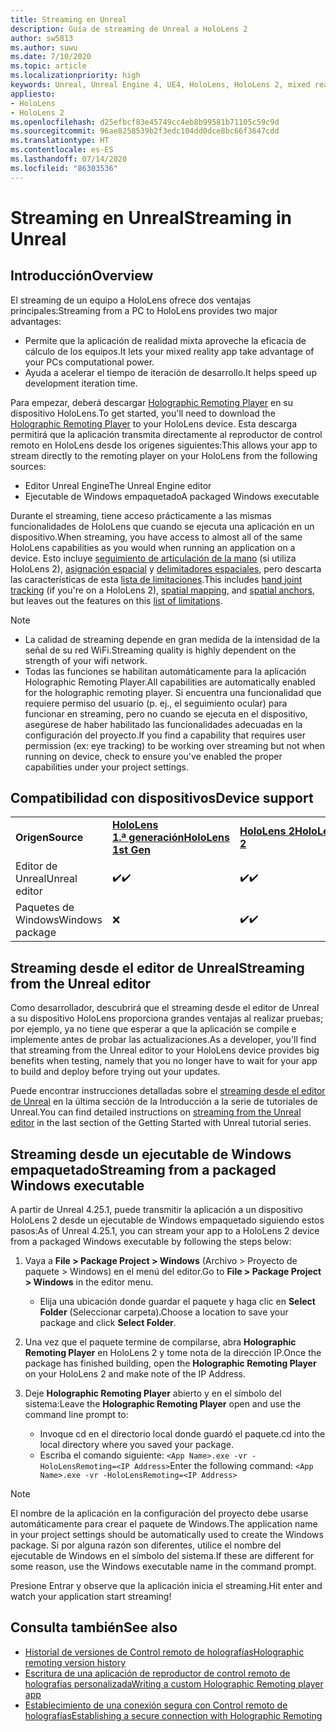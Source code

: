 ```yaml
---
title: Streaming en Unreal
description: Guía de streaming de Unreal a HoloLens 2
author: sw5813
ms.author: suwu
ms.date: 7/10/2020
ms.topic: article
ms.localizationpriority: high
keywords: Unreal, Unreal Engine 4, UE4, HoloLens, HoloLens 2, mixed reality, realidad mixta, streaming, PC, control remoto de aplicaciones holográficas, Holographic Remoting Player, documentación
appliesto:
- HoloLens
- HoloLens 2
ms.openlocfilehash: d25efbcf83e45749cc4eb8b99581b71105c59c9d
ms.sourcegitcommit: 96ae8258539b2f3edc104dd0dce8bc66f3647cdd
ms.translationtype: HT
ms.contentlocale: es-ES
ms.lasthandoff: 07/14/2020
ms.locfileid: "86303536"
---
```

# <a name="streaming-in-unreal"></a><span data-ttu-id="c360c-104">Streaming en Unreal</span><span class="sxs-lookup"><span data-stu-id="c360c-104">Streaming in Unreal</span></span>

## <a name="overview"></a><span data-ttu-id="c360c-105">Introducción</span><span class="sxs-lookup"><span data-stu-id="c360c-105">Overview</span></span>
<span data-ttu-id="c360c-106">El streaming de un equipo a HoloLens ofrece dos ventajas principales:</span><span class="sxs-lookup"><span data-stu-id="c360c-106">Streaming from a PC to HoloLens provides two major advantages:</span></span> 
* <span data-ttu-id="c360c-107">Permite que la aplicación de realidad mixta aproveche la eficacia de cálculo de los equipos.</span><span class="sxs-lookup"><span data-stu-id="c360c-107">It lets your mixed reality app take advantage of your PCs computational power.</span></span> 
* <span data-ttu-id="c360c-108">Ayuda a acelerar el tiempo de iteración de desarrollo.</span><span class="sxs-lookup"><span data-stu-id="c360c-108">It helps speed up development iteration time.</span></span> 

<span data-ttu-id="c360c-109">Para empezar, deberá descargar [Holographic Remoting Player](holographic-remoting-player.md) en su dispositivo HoloLens.</span><span class="sxs-lookup"><span data-stu-id="c360c-109">To get started, you'll need to download the [Holographic Remoting Player](holographic-remoting-player.md) to your HoloLens device.</span></span> <span data-ttu-id="c360c-110">Esta descarga permitirá que la aplicación transmita directamente al reproductor de control remoto en HoloLens desde los orígenes siguientes:</span><span class="sxs-lookup"><span data-stu-id="c360c-110">This allows your app to stream  directly to the remoting player on your HoloLens from the following sources:</span></span>

* <span data-ttu-id="c360c-111">Editor Unreal Engine</span><span class="sxs-lookup"><span data-stu-id="c360c-111">The Unreal Engine editor</span></span>
* <span data-ttu-id="c360c-112">Ejecutable de Windows empaquetado</span><span class="sxs-lookup"><span data-stu-id="c360c-112">A packaged Windows executable</span></span> 

<span data-ttu-id="c360c-113">Durante el streaming, tiene acceso prácticamente a las mismas funcionalidades de HoloLens que cuando se ejecuta una aplicación en un dispositivo.</span><span class="sxs-lookup"><span data-stu-id="c360c-113">When streaming, you have access to almost all of the same HoloLens capabilities as you would when running an application on a device.</span></span> <span data-ttu-id="c360c-114">Esto incluye [seguimiento de articulación de la mano](unreal-hand-tracking.md) (si utiliza HoloLens 2), [asignación espacial](unreal-spatial-mapping.md) y [delimitadores espaciales](unreal-spatial-anchors.md), pero descarta las características de esta [lista de limitaciones](holographic-remoting-troubleshooting.md).</span><span class="sxs-lookup"><span data-stu-id="c360c-114">This includes [hand joint tracking](unreal-hand-tracking.md) (if you're on a HoloLens 2), [spatial mapping](unreal-spatial-mapping.md), and [spatial anchors](unreal-spatial-anchors.md), but leaves out the features on this [list of limitations](holographic-remoting-troubleshooting.md).</span></span> 

> [!NOTE]
> * <span data-ttu-id="c360c-115">La calidad de streaming depende en gran medida de la intensidad de la señal de su red WiFi.</span><span class="sxs-lookup"><span data-stu-id="c360c-115">Streaming quality is highly dependent on the strength of your wifi network.</span></span>
> * <span data-ttu-id="c360c-116">Todas las funciones se habilitan automáticamente para la aplicación Holographic Remoting Player.</span><span class="sxs-lookup"><span data-stu-id="c360c-116">All capabilities are automatically enabled for the holographic remoting player.</span></span> <span data-ttu-id="c360c-117">Si encuentra una funcionalidad que requiere permiso del usuario (p. ej., el seguimiento ocular) para funcionar en streaming, pero no cuando se ejecuta en el dispositivo, asegúrese de haber habilitado las funcionalidades adecuadas en la configuración del proyecto.</span><span class="sxs-lookup"><span data-stu-id="c360c-117">If you find a capability that requires user permission (ex: eye tracking) to be working over streaming but not when running on device, check to ensure you've enabled the proper capabilities under your project settings.</span></span>

## <a name="device-support"></a><span data-ttu-id="c360c-118">Compatibilidad con dispositivos</span><span class="sxs-lookup"><span data-stu-id="c360c-118">Device support</span></span>

<table>
    <colgroup>
    <col width="33%" />
    <col width="33%" />
    <col width="33%" />
    </colgroup>
    <tr>
        <td><span data-ttu-id="c360c-119"><strong>Origen</strong></span><span class="sxs-lookup"><span data-stu-id="c360c-119"><strong>Source</strong></span></span></td>
        <td><span data-ttu-id="c360c-120"><a href="https://docs.microsoft.com/hololens/hololens1-hardware"><strong>HoloLens 1.ª generación</strong></a></span><span class="sxs-lookup"><span data-stu-id="c360c-120"><a href="https://docs.microsoft.com/hololens/hololens1-hardware"><strong>HoloLens 1st Gen</strong></a></span></span></td>
        <td><span data-ttu-id="c360c-121"><a href="https://www.microsoft.com/hololens/hardware"><strong>HoloLens 2</strong></a></span><span class="sxs-lookup"><span data-stu-id="c360c-121"><a href="https://www.microsoft.com/hololens/hardware"><strong>HoloLens 2</strong></a></span></span></td>
        <td><span data-ttu-id="c360c-122"><strong>Cascos envolventes</strong></span><span class="sxs-lookup"><span data-stu-id="c360c-122"><strong>Immersive Headsets</strong></span></span></td>
    </tr>
     <tr>
        <td><span data-ttu-id="c360c-123">Editor de Unreal</span><span class="sxs-lookup"><span data-stu-id="c360c-123">Unreal editor</span></span></td>
        <td><span data-ttu-id="c360c-124">✔️</span><span class="sxs-lookup"><span data-stu-id="c360c-124">✔️</span></span></td>
        <td><span data-ttu-id="c360c-125">✔️</span><span class="sxs-lookup"><span data-stu-id="c360c-125">✔️</span></span></td>
        <td>❌</td>
    </tr>
    <tr>
        <td><span data-ttu-id="c360c-126">Paquetes de Windows</span><span class="sxs-lookup"><span data-stu-id="c360c-126">Windows package</span></span></td>
        <td>❌</td>
        <td><span data-ttu-id="c360c-127">✔️</span><span class="sxs-lookup"><span data-stu-id="c360c-127">✔️</span></span></td>
        <td>❌</td>
    </tr>

</table>

## <a name="streaming-from-the-unreal-editor"></a><span data-ttu-id="c360c-128">Streaming desde el editor de Unreal</span><span class="sxs-lookup"><span data-stu-id="c360c-128">Streaming from the Unreal editor</span></span>

<span data-ttu-id="c360c-129">Como desarrollador, descubrirá que el streaming desde el editor de Unreal a su dispositivo HoloLens proporciona grandes ventajas al realizar pruebas; por ejemplo, ya no tiene que esperar a que la aplicación se compile e implemente antes de probar las actualizaciones.</span><span class="sxs-lookup"><span data-stu-id="c360c-129">As a developer, you'll find that streaming from the Unreal editor to your HoloLens device provides big benefits when testing, namely that you no longer have to wait for your app to build and deploy before trying out your updates.</span></span>

<span data-ttu-id="c360c-130">Puede encontrar instrucciones detalladas sobre el [streaming desde el editor de Unreal](unreal-uxt-ch6.md#device-only-streaming) en la última sección de la Introducción a la serie de tutoriales de Unreal.</span><span class="sxs-lookup"><span data-stu-id="c360c-130">You can find detailed instructions on [streaming from the Unreal editor](unreal-uxt-ch6.md#device-only-streaming) in the last section of the Getting Started with Unreal tutorial series.</span></span>

## <a name="streaming-from-a-packaged-windows-executable"></a><span data-ttu-id="c360c-131">Streaming desde un ejecutable de Windows empaquetado</span><span class="sxs-lookup"><span data-stu-id="c360c-131">Streaming from a packaged Windows executable</span></span>

<span data-ttu-id="c360c-132">A partir de Unreal 4.25.1, puede transmitir la aplicación a un dispositivo HoloLens 2 desde un ejecutable de Windows empaquetado siguiendo estos pasos:</span><span class="sxs-lookup"><span data-stu-id="c360c-132">As of Unreal 4.25.1, you can stream your app to a HoloLens 2 device from a packaged Windows executable by following the steps below:</span></span> 

1. <span data-ttu-id="c360c-133">Vaya a **File > Package Project > Windows** (Archivo > Proyecto de paquete > Windows) en el menú del editor.</span><span class="sxs-lookup"><span data-stu-id="c360c-133">Go to **File > Package Project > Windows** in the editor menu.</span></span> 
    * <span data-ttu-id="c360c-134">Elija una ubicación donde guardar el paquete y haga clic en **Select Folder** (Seleccionar carpeta).</span><span class="sxs-lookup"><span data-stu-id="c360c-134">Choose a location to save your package and click **Select Folder**.</span></span>

2. <span data-ttu-id="c360c-135">Una vez que el paquete termine de compilarse, abra **Holographic Remoting Player** en HoloLens 2 y tome nota de la dirección IP.</span><span class="sxs-lookup"><span data-stu-id="c360c-135">Once the package has finished building, open the **Holographic Remoting Player** on your HoloLens 2 and make note of the IP Address.</span></span> 
3. <span data-ttu-id="c360c-136">Deje **Holographic Remoting Player** abierto y en el símbolo del sistema:</span><span class="sxs-lookup"><span data-stu-id="c360c-136">Leave the **Holographic Remoting Player** open and use the command line prompt to:</span></span> 
    * <span data-ttu-id="c360c-137">Invoque cd en el directorio local donde guardó el paquete.</span><span class="sxs-lookup"><span data-stu-id="c360c-137">cd into the local directory where you saved your package.</span></span>
    * <span data-ttu-id="c360c-138">Escriba el comando siguiente: ```<App Name>.exe -vr -HoloLensRemoting=<IP Address>```</span><span class="sxs-lookup"><span data-stu-id="c360c-138">Enter the following command: ```<App Name>.exe -vr -HoloLensRemoting=<IP Address>```</span></span>

> [!NOTE]
> <span data-ttu-id="c360c-139">El nombre de la aplicación en la configuración del proyecto debe usarse automáticamente para crear el paquete de Windows.</span><span class="sxs-lookup"><span data-stu-id="c360c-139">The application name in your project settings should be automatically used to create the Windows package.</span></span> <span data-ttu-id="c360c-140">Si por alguna razón son diferentes, utilice el nombre del ejecutable de Windows en el símbolo del sistema.</span><span class="sxs-lookup"><span data-stu-id="c360c-140">If these are different for some reason, use the Windows executable name in the command prompt.</span></span>

<span data-ttu-id="c360c-141">Presione Entrar y observe que la aplicación inicia el streaming.</span><span class="sxs-lookup"><span data-stu-id="c360c-141">Hit enter and watch your application start streaming!</span></span>

## <a name="see-also"></a><span data-ttu-id="c360c-142">Consulta también</span><span class="sxs-lookup"><span data-stu-id="c360c-142">See also</span></span>
* [<span data-ttu-id="c360c-143">Historial de versiones de Control remoto de holografías</span><span class="sxs-lookup"><span data-stu-id="c360c-143">Holographic remoting version history</span></span>](holographic-remoting-version-history.md)
* [<span data-ttu-id="c360c-144">Escritura de una aplicación de reproductor de control remoto de holografías personalizada</span><span class="sxs-lookup"><span data-stu-id="c360c-144">Writing a custom Holographic Remoting player app</span></span>](holographic-remoting-create-player.md)
* [<span data-ttu-id="c360c-145">Establecimiento de una conexión segura con Control remoto de holografías</span><span class="sxs-lookup"><span data-stu-id="c360c-145">Establishing a secure connection with Holographic Remoting</span></span>](holographic-remoting-secure-connection.md)
